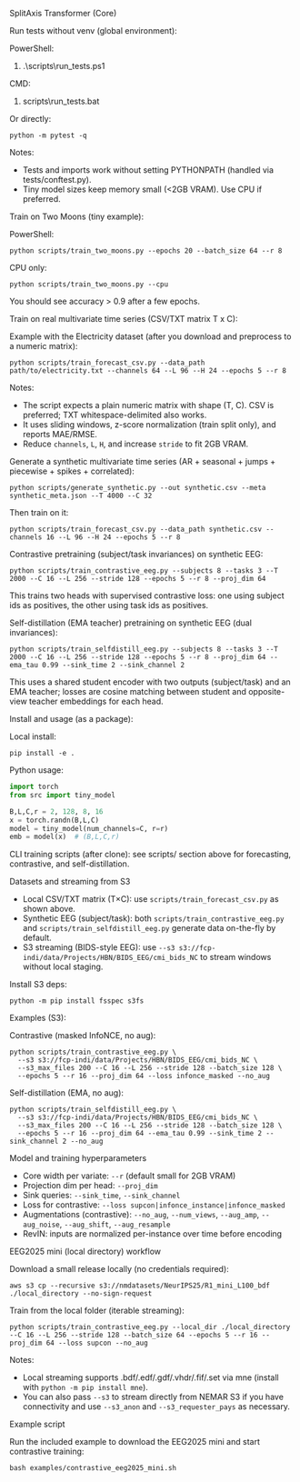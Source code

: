 SplitAxis Transformer (Core)

Run tests without venv (global environment):

PowerShell:

1) .\scripts\run_tests.ps1

CMD:

1) scripts\run_tests.bat

Or directly:

    python -m pytest -q

Notes:
- Tests and imports work without setting PYTHONPATH (handled via tests/conftest.py).
- Tiny model sizes keep memory small (<2GB VRAM). Use CPU if preferred.

Train on Two Moons (tiny example):

PowerShell:

    python scripts/train_two_moons.py --epochs 20 --batch_size 64 --r 8

CPU only:

    python scripts/train_two_moons.py --cpu

You should see accuracy > 0.9 after a few epochs.

Train on real multivariate time series (CSV/TXT matrix T x C):

Example with the Electricity dataset (after you download and preprocess to a numeric matrix):

    python scripts/train_forecast_csv.py --data_path path/to/electricity.txt --channels 64 --L 96 --H 24 --epochs 5 --r 8

Notes:
- The script expects a plain numeric matrix with shape (T, C). CSV is preferred; TXT whitespace-delimited also works.
- It uses sliding windows, z-score normalization (train split only), and reports MAE/RMSE.
- Reduce `channels`, `L`, `H`, and increase `stride` to fit 2GB VRAM.

Generate a synthetic multivariate time series (AR + seasonal + jumps + piecewise + spikes + correlated):

    python scripts/generate_synthetic.py --out synthetic.csv --meta synthetic_meta.json --T 4000 --C 32

Then train on it:

    python scripts/train_forecast_csv.py --data_path synthetic.csv --channels 16 --L 96 --H 24 --epochs 5 --r 8

Contrastive pretraining (subject/task invariances) on synthetic EEG:

    python scripts/train_contrastive_eeg.py --subjects 8 --tasks 3 --T 2000 --C 16 --L 256 --stride 128 --epochs 5 --r 8 --proj_dim 64

This trains two heads with supervised contrastive loss: one using subject ids as positives, the other using task ids as positives.

Self-distillation (EMA teacher) pretraining on synthetic EEG (dual invariances):

    python scripts/train_selfdistill_eeg.py --subjects 8 --tasks 3 --T 2000 --C 16 --L 256 --stride 128 --epochs 5 --r 8 --proj_dim 64 --ema_tau 0.99 --sink_time 2 --sink_channel 2

This uses a shared student encoder with two outputs (subject/task) and an EMA teacher; losses are cosine matching between student and opposite-view teacher embeddings for each head.

Install and usage (as a package):

Local install:

    pip install -e .

Python usage:

```python
import torch
from src import tiny_model

B,L,C,r = 2, 128, 8, 16
x = torch.randn(B,L,C)
model = tiny_model(num_channels=C, r=r)
emb = model(x)  # (B,L,C,r)
```

CLI training scripts (after clone): see scripts/ section above for forecasting, contrastive, and self-distillation.

Datasets and streaming from S3

- Local CSV/TXT matrix (T×C): use `scripts/train_forecast_csv.py` as shown above.
- Synthetic EEG (subject/task): both `scripts/train_contrastive_eeg.py` and `scripts/train_selfdistill_eeg.py` generate data on-the-fly by default.
- S3 streaming (BIDS-style EEG): use `--s3 s3://fcp-indi/data/Projects/HBN/BIDS_EEG/cmi_bids_NC` to stream windows without local staging.

Install S3 deps:

    python -m pip install fsspec s3fs

Examples (S3):

Contrastive (masked InfoNCE, no aug):

    python scripts/train_contrastive_eeg.py \
      --s3 s3://fcp-indi/data/Projects/HBN/BIDS_EEG/cmi_bids_NC \
      --s3_max_files 200 --C 16 --L 256 --stride 128 --batch_size 128 \
      --epochs 5 --r 16 --proj_dim 64 --loss infonce_masked --no_aug

Self-distillation (EMA, no aug):

    python scripts/train_selfdistill_eeg.py \
      --s3 s3://fcp-indi/data/Projects/HBN/BIDS_EEG/cmi_bids_NC \
      --s3_max_files 200 --C 16 --L 256 --stride 128 --batch_size 128 \
      --epochs 5 --r 16 --proj_dim 64 --ema_tau 0.99 --sink_time 2 --sink_channel 2 --no_aug

Model and training hyperparameters

- Core width per variate: `--r` (default small for 2GB VRAM)
- Projection dim per head: `--proj_dim`
- Sink queries: `--sink_time`, `--sink_channel`
- Loss for contrastive: `--loss supcon|infonce_instance|infonce_masked`
- Augmentations (contrastive): `--no_aug`, `--num_views`, `--aug_amp`, `--aug_noise`, `--aug_shift`, `--aug_resample`
- RevIN: inputs are normalized per-instance over time before encoding

EEG2025 mini (local directory) workflow

Download a small release locally (no credentials required):

    aws s3 cp --recursive s3://nmdatasets/NeurIPS25/R1_mini_L100_bdf ./local_directory --no-sign-request

Train from the local folder (iterable streaming):

    python scripts/train_contrastive_eeg.py --local_dir ./local_directory --C 16 --L 256 --stride 128 --batch_size 64 --epochs 5 --r 16 --proj_dim 64 --loss supcon --no_aug

Notes:
- Local streaming supports .bdf/.edf/.gdf/.vhdr/.fif/.set via mne (install with `python -m pip install mne`).
- You can also pass `--s3` to stream directly from NEMAR S3 if you have connectivity and use `--s3_anon` and `--s3_requester_pays` as necessary.

Example script

Run the included example to download the EEG2025 mini and start contrastive training:

    bash examples/contrastive_eeg2025_mini.sh

